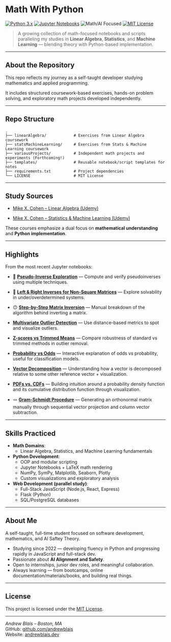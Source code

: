 # Math With Python

[![Python 3.x](https://img.shields.io/badge/Python-3.x-blue.svg)](https://www.python.org)
[![Jupyter Notebooks](https://img.shields.io/badge/Jupyter-Notebooks-orange.svg)](https://jupyter.org)
![Math/AI Focused](https://img.shields.io/badge/Focus-Math%2FAI-blueviolet.svg)
[![MIT License](https://img.shields.io/badge/License-MIT-green.svg)](./LICENSE)

> A growing collection of math-focused notebooks and scripts paralleling my studies in **Linear Algebra**, **Statistics**, and **Machine Learning** — blending theory with Python-based implementation.

---

## About the Repository

This repo reflects my journey as a self-taught developer studying mathematics and applied programming.

It includes structured coursework-based exercises, hands-on problem solving, and exploratory math projects developed independently.

---

## Repo Structure

```text
.
├── linearAlgebra/            # Exercises from Linear Algebra coursework
├── statsMachineLearning/     # Exercises from Stats & Machine Learning coursework
├── variousProjects/          # Independent math projects and experiments (Forthcoming!)
├── templates/                # Reusable notebook/script templates for notes
├── requirements.txt          # Project dependencies
└── LICENSE                   # MIT License
```

---

## Study Sources

-   [Mike X. Cohen – Linear Algebra (Udemy)](https://www.udemy.com/course/linear-algebra-theory-and-implementation/)

-   [Mike X. Cohen – Statistics & Machine Learning (Udemy)](https://www.udemy.com/course/statsml_x/)

These courses emphasize a dual focus on **mathematical understanding** and **Python implementation**.

---

## Highlights

From the most recent Jupyter notebooks:

-   🧮 [**Pseudo-Inverse Exploration**](https://github.com/andrewblais/mathWithPython/blob/main/linearAlgebra/la014_pseudo_2_looks.ipynb) — Compute and verify pseudoinverses using multiple techniques.

-   🔁 [**Left & Right Inverses for Non-Square Matrices**](https://github.com/andrewblais/mathWithPython/blob/main/linearAlgebra/la013_lr_inv_nonsq.ipynb) — Explore solvability in under/overdetermined systems.

-   🙃 [**Step-by-Step Matrix Inversion**](https://github.com/andrewblais/mathWithPython/blob/main/linearAlgebra/la012_mat_inv_steps.ipynb) — Manual breakdown of the algorithm behind inverting a matrix.

-   [**Multivariate Outlier Detection**](https://github.com/andrewblais/mathWithPython/blob/main/statsMachineLearning/sml010_multiv_outl.ipynb) — Use distance-based metrics to spot and visualize outliers.

-   [**Z-scores vs Trimmed Means**](https://github.com/andrewblais/mathWithPython/blob/main/statsMachineLearning/sml011_z_vs_trim.ipynb) — Compare robustness of standard vs trimmed methods in outlier removal.

-   [**Probability vs Odds**](https://github.com/andrewblais/mathWithPython/blob/main/statsMachineLearning/sml012_prob_odds.ipynb) — Interactive explanation of odds vs probability, useful for classification models.

-   [**Vector Decomposition**](https://github.com/andrewblais/mathWithPython/blob/main/linearAlgebra/la015_vec_decomp.ipynb) — Understanding how a vector is decomposed relative to some other reference vector + visualization.

-   [**PDFs vs. CDFs**](https://github.com/andrewblais/mathWithPython/blob/main/statsMachineLearning/sml013_pdf_cdf.ipynb) — Building intuition around a probability density function and its cumulative distribution function through visualization.

-   🪢 [**Gram-Schmidt Procedure**](https://github.com/andrewblais/mathWithPython/blob/main/linearAlgebra/la016_gram_schmidt.ipynb) — Generating an orthonormal matrix manually through sequential vector projection and column vector subtraction.

---

## Skills Practiced

-   **Math Domains**:
    -   Linear Algebra, Statistics, and Machine Learning fundamentals
-   **Python Development**:
    -   OOP and modular scripting
    -   Jupyter Notebooks + LaTeX math rendering
    -   NumPy, SymPy, Matplotlib, Seaborn, Plotly
    -   Custom visualizations and exploratory analysis
-   **Web Development (parallel study)**:
    -   Full-Stack JavaScript (Node.js, React, Express)
    -   Flask (Python)
    -   SQL/PostgreSQL databases

---

## About Me

A self-taught, full-time student focused on software development, mathematics, and AI Saftey Theory.

-   Studying since 2022 — developing fluency in Python and progressing rapidly in JavaScript and full-stack dev.
-   Passionate about **AI Alignment and Safety**.
-   Open to internships, junior dev roles, and meaningful collaboration.
-   Always learning — from bootcamps, online documentation/materials/books, and building real things.

---

## License

This project is licensed under the [MIT License](./LICENSE).

---

_Andrew Blais – Boston, MA_  
GitHub: [github.com/andrewblais](https://github.com/andrewblais)  
Website: [andrewblais.dev](https://www.andrewblais.dev)
